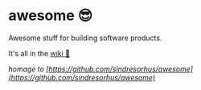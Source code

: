 # awesome :sunglasses:
Awesome stuff for building software products. 

It's all in the [wiki :notebook_with_decorative_cover:](https://github.com/aaronmaxcarver/awesome/wiki)

_homage to [https://github.com/sindresorhus/awesome](https://github.com/sindresorhus/awesome)_
